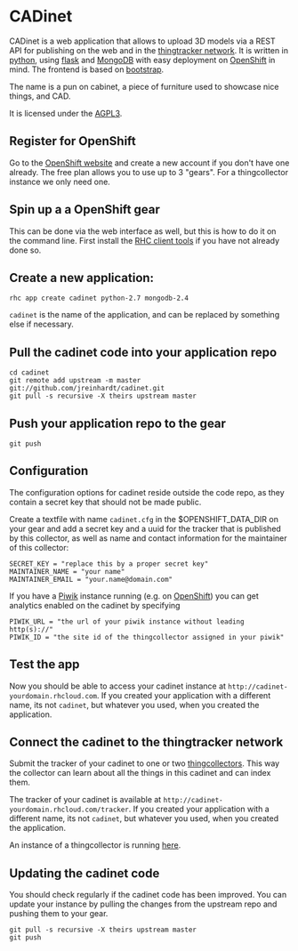 CADinet
=======

CADinet is a web application that allows to upload 3D models via a REST API for
publishing on the web and in the [thingtracker network](https://thingtracker.net).
It is written in [python](http://python.org), using
[flask](http://flask.pocoo.org/) and [MongoDB](http://www.mongodb.org/) with
easy deployment on [OpenShift](https://www.openshift.com/) in mind. The
frontend is based on [bootstrap](http://getbootstrap.com/).

The name is a pun on cabinet, a piece of furniture used to showcase nice
things, and CAD.

It is licensed under the [AGPL3](http://www.gnu.org/licenses/agpl.html).

Register for OpenShift
----------------------

Go to the [OpenShift website](https://www.openshift.com/) and create a new
account if you don't have one already. The free plan allows you to use up to 3
"gears". For a thingcollector instance we only need one.

Spin up a a OpenShift gear
--------------------------

This can be done via the web interface as well, but this is how to do it on the
command line. First install the [RHC client
tools](https://www.openshift.com/developers/rhc-client-tools-install) if you
have not already done so.

Create a new application:
-------------------------

    rhc app create cadinet python-2.7 mongodb-2.4

`cadinet` is the name of the application, and can be replaced by something else
if necessary.

Pull the cadinet code into your application repo
-------------------------------------------------------

    cd cadinet
    git remote add upstream -m master git://github.com/jreinhardt/cadinet.git
    git pull -s recursive -X theirs upstream master

Push your application repo to the gear
--------------------------------------

    git push


Configuration
-------------

The configuration options for cadinet reside outside the code repo, as they
contain a secret key that should not be made public.

Create a textfile with name `cadinet.cfg` in the $OPENSHIFT_DATA_DIR on your
gear and add a secret key and a uuid for the tracker that is published by this
collector, as well as name and contact information for the maintainer of this
collector:

    SECRET_KEY = "replace this by a proper secret key"
    MAINTAINER_NAME = "your name"
    MAINTAINER_EMAIL = "your.name@domain.com"

If you have a [Piwik](http://piwik.org/) instance running (e.g. on
[OpenShift](https://github.com/openshift/piwik-openshift-quickstart)) you can
get analytics enabled on the cadinet by specifying

    PIWIK_URL = "the url of your piwik instance without leading http(s)://"
    PIWIK_ID = "the site id of the thingcollector assigned in your piwik"

Test the app
------------

Now you should be able to access your cadinet instance at
`http://cadinet-yourdomain.rhcloud.com`. If you created your application with a
different name, its not `cadinet`, but whatever you used, when you created the
application.


Connect the cadinet to the thingtracker network
-----------------------------------------------

Submit the tracker of your cadinet to one or two
[thingcollectors](https://github.com/jreinhardt/thingcollector). This way the
collector can learn about all the things in this cadinet and can index them.

The tracker of your cadinet is available at
`http://cadinet-yourdomain.rhcloud.com/tracker`. If you created your
application with a different name, its not `cadinet`, but whatever you used,
when you created the application.

An instance of a thingcollector is running
[here](http://thingcollector-bolts.rhcloud.com).



Updating the cadinet code
---------------------------

You should check regularly if the cadinet code has been improved. You
can update your instance by pulling the changes from the upstream repo and
pushing them to your gear.

    git pull -s recursive -X theirs upstream master
    git push
